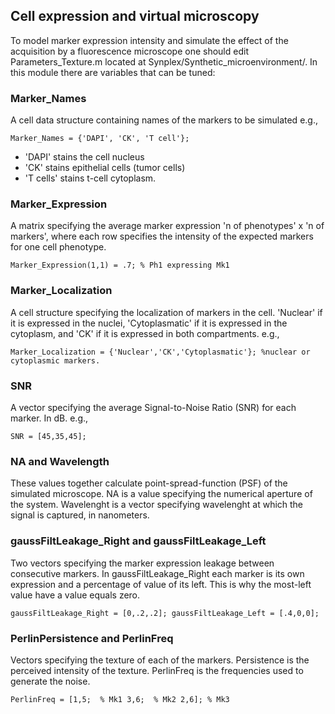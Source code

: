 ## Cell expression and virtual microscopy
To model marker expression intensity and simulate the effect of the acquisition by a fluorescence microscope one should edit Parameters_Texture.m located at Synplex/Synthetic_microenvironment/. In this module there are variables that can be tuned:

### Marker_Names
A cell data structure containing names of the markers to be simulated e.g.,

`
Marker_Names = {'DAPI', 'CK', 'T cell'};
`

- 'DAPI' stains the cell nucleus
- 'CK' stains epithelial cells (tumor cells)
- 'T cells' stains t-cell cytoplasm.


### Marker_Expression

A matrix specifying the average marker expression 'n of phenotypes' x 'n of markers', where each row specifies the intensity of the expected markers for one cell phenotype. 

`
Marker_Expression(1,1) = .7; % Ph1 expressing Mk1
`


### Marker_Localization 
A cell structure specifying the localization of markers in the cell. 'Nuclear' if it is expressed in the nuclei, 'Cytoplasmatic' if it is expressed in the cytoplasm, and 'CK' if it is expressed in both compartments. e.g., 

`
Marker_Localization = {'Nuclear','CK','Cytoplasmatic'}; %nuclear or cytoplasmic markers.
`


### SNR
A vector specifying the average Signal-to-Noise Ratio (SNR) for each marker. In dB. e.g., 

`
SNR = [45,35,45];
`


### NA and Wavelength
These values together calculate point-spread-function (PSF) of the simulated microscope. NA is a value specifying the numerical aperture of the system. Wavelenght is a vector specifying wavelenght at which the signal is captured, in nanometers.


### gaussFiltLeakage_Right and gaussFiltLeakage_Left
Two vectors specifying the marker expression leakage between consecutive markers. In gaussFiltLeakage_Right each marker is its own expression and a percentage of value of its left. This is why the most-left value have a value equals zero. 

`
gaussFiltLeakage_Right = [0,.2,.2];
gaussFiltLeakage_Left = [.4,0,0];
`

### PerlinPersistence and PerlinFreq 
Vectors specifying the texture of each of the markers. Persistence is the perceived intensity of the texture. PerlinFreq is the frequencies used to generate the noise.

`
PerlinFreq = [1,5;  % Mk1
              3,6;  % Mk2
              2,6]; % Mk3
`


